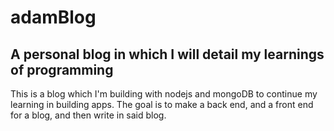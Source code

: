 # adamBlog

## A personal blog in which I will detail my learnings of programming

This is a blog which I'm building with nodejs and mongoDB to continue my learning in building apps. The goal is to make a back end, and a front end for a blog, and then write in said blog.
